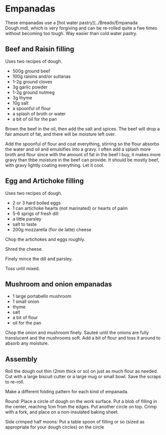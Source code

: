 # Empanadas

These empanadas use a [hot water pastry](../Breads/Empanada Dough.md), which is very forgiving and can be re-rolled quite a fwe times without becoming too tough. Way easier than cold water pastry.

## Beef and Raisin filling

Uses two recipes of dough.

- 500g ground beef
- 100g raisins and/or sultanas
- 1-2g ground cloves
- 3g garlic powder
- 1-2g ground nutmeg
- 3g thyme
- 10g salt
- a spoonful of flour
- a splash of broth or water
- a bit of oil for the pan

Brown the beef in the oil, then add the salt and spices. The beef will drop a fair amount of fat, and there will be moisture left over.

Add the spoonful of flour and coat everything, stirring so the flour absorbs the water and oil and emulsifies into a gravy. I often add a splash more broth and flour since with the amount of fat in the beef I buy, it makes more gravy than thbe moisture in the beef can provide. It should be mostly beef, with gravy lightly coating everything. Let it cool.


## Egg and Artichoke filling

Uses two recipes of dough.

- 2 or 3 hard boiled eggs
- 1 can artichoke hearts (not marinated) or hearts of palm
- 5-6 sprigs of fresh dill
- a little parsley
- salt to taste
- 200g mozzarella (fior de latte) cheese


Chop the artichokes and eggs roughly.

Shred the cheese.

Finely mince the dill and parsley.

Toss until mixed.

## Mushroom and onion empanadas

- 1 large portabello mushroom
- 1 small onion
- thyme
- salt
- a bit of flour
- oil for the pan

Chop the onion and mushroom finely. Sauteé until the onions are fully translucent and the mushrooms soft. Add a bit of flour and toss it around to absorb any moisture.



## Assembly

Roll the dough out thin (2mm thick or so) on just as much flour as needed. Cut with a large biscuit cutter or a large mug or small bowl. Save the scraps to re-roll. 

Make a different folding pattern for each kind of empanada.

Round: Place a circle of dough on the work surface. Put a blob of filling in the center, reaching 1cm from the edges. Put another circle on top. Crimp with a fork, and place on a non-insulated baking sheet.

Side crimped half moons: Put a table spoon of filling or so (sized as appropriate for your dough circles) on the circle
